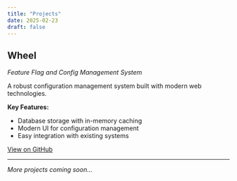 ```yaml
---
title: "Projects"
date: 2025-02-23
draft: false
---
```


## Wheel
*Feature Flag and Config Management System*

A robust configuration management system built with modern web technologies.

**Key Features:**
- Database storage with in-memory caching
- Modern UI for configuration management
- Easy integration with existing systems

[View on GitHub](https://github.com/Abdullah-l/wheel)

---

*More projects coming soon...*
